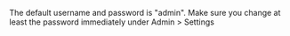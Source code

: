 The default username and password is "admin". Make sure you change at least the password immediately under Admin > Settings
